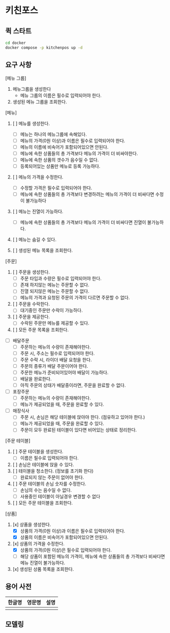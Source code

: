 # 키친포스

## 퀵 스타트

```sh
cd docker
docker compose -p kitchenpos up -d
```

## 요구 사항
[메뉴 그룹]

1. 메뉴그룹을 생성한다
    - 메뉴 그룹의 이름은 필수로 입력되어야 한다.
2. 생성된 메뉴 그룹을 조회한다.

[메뉴]

1. [ ] 메뉴를 생성한다.
    - [ ] 메뉴는 하나의 메뉴그룹에 속해있다.
    - [ ] 메뉴의 가격(0원 이상)과 이름은 필수로 입력되어야 한다.
    - [ ] 메뉴의 이름에 비속어가 포함되어있으면 안된다.
    - [ ] 메뉴에 속한 상품들의 총 가격보다 메뉴의 가격이 더 비싸야한다.
    - [ ] 메뉴에 속한 상품의 갯수가 음수일 수 없다.
    - [ ] 등록되어있는 상품만 메뉴로 등록 가능하다.

2. [ ] 메뉴의 가격을 수정한다.
    - [ ] 수정할 가격은 필수로 입력되어야 한다.
    - [ ] 메뉴에 속한 상품들의 총 가격보다 변경하려는 메뉴의 가격이 더 비싸다면 수정이 불가능하다

3. [ ] 메뉴는 진열이 가능하다.
    - [ ] 메뉴에 속한 상품들의 총 가격보다 메뉴의 가격이 더 비싸다면 진열이 불가능하다.

4. [ ] 메뉴는 숨길 수 있다.

5. [ ] 생성된 메뉴 목록을 조회한다.

[주문]
1. [ ] 주문을 생성한다.
    - [ ] 주문 타입과 수량은 필수로 입력되어야 한다.
    - [ ] 존재 하지않는 메뉴는 주문할 수 없다.
    - [ ] 진열 되지않은 메뉴는 주문할 수 없다.
    - [ ] 메뉴의 가격과 요청된 주문의 가격이 다르면 주문할 수 없다.
2. [ ] 주문을 수락한다.
    - [ ] 대기중인 주문만 수락이 가능하다.
3. [ ] 주문을 제공한다.
    - [ ] 수락된 주문만 메뉴를 제공할 수 있다.
4. [ ] 모든 주문 목록을 조회한다.
- [ ] 배달주문
  - [ ] 주문하는 메뉴의 수량이 존재해야한다.
  - [ ] 주문 시, 주소는 필수로 입력되어야 한다.
  - [ ] 주문 수락 시, 라이더 배달 요청을 한다.
  - [ ] 주문의 종류가 배달 주문이어야 한다.
  - [ ] 주문한 메뉴가 준비되어있어야 배달이 가능하다.
  - [ ] 배달을 완료한다.
  - [ ] 아직 주문의 상태가 배달중이라면, 주문을 완료할 수 없다.
- [ ] 포장주문
  - [ ] 주문하는 메뉴의 수량이 존재해야한다.
  - [ ] 메뉴가 제공되었을 때, 주문을 완료할 수 있다.
- [ ] 매장식사
  - [ ] 주문 시, 손님은 해당 테이블에 앉아야 한다. (점유하고 있어야 한다.)
  - [ ] 메뉴가 제공되었을 때, 주문을 완료할 수 있다.
  - [ ] 주문이 모두 완료된 테이블이 있다면 비어있는 상태로 정리한다.

[주문 테이블]

1. [ ] 주문 테이블을 생성한다.
    - [ ] 이름은 필수로 입력되어야 한다.
2. [ ] 손님은 테이블에 앉을 수 있다.
3. [ ] 테이블을 청소한다. (정보를 초기화 한다)
    - [ ] 완료되지 않는 주문이 없어야 한다.
4. [ ] 주문 테이블의 손님 숫자를 수정한다.
    - [ ] 손님의 수는 음수일 수 없다.
    - [ ] 사용중인 테이블이 아닐경우 변경할 수 없다
5. [ ] 모든 주문 테이블을 조회한다.

[상품]

1. [x] 상품을 생성한다.
    - [x] 상품의 가격(0원 이상)과 이름은 필수로 입력되어야 한다.
    - [x] 상품의 이름은 비속어가 포함되어있으면 안된다.
2. [x] 상품의 가격을 수정한다.
    - [X] 상품의 가격(0원 이상)은 필수로 입력되어야 한다.
    - [ ] 해당 상품이 포함된 메뉴의 가격이, 메뉴에 속한 상품들의 총 가격보다 비싸다면 메뉴 진열이 불가능하다.
3. [x] 생성된 상품 목록을 조회한다.


## 용어 사전

| 한글명 | 영문명 | 설명 |
| --- | --- | --- |
|  |  |  |

## 모델링

